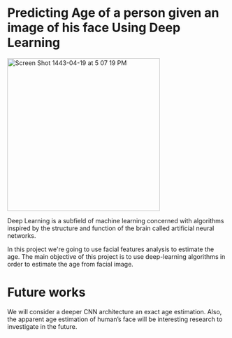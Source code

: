 # Predicting Age of a person given an image of his face Using Deep Learning


<img width="349" alt="Screen Shot 1443-04-19 at 5 07 19 PM" src="https://user-images.githubusercontent.com/72619886/143254543-53162c76-d09a-4c73-9de6-c2dc358a2852.png">

Deep Learning is a subfield of machine learning concerned with algorithms inspired by the structure and function of the brain called artificial neural networks.

In this project we're going to use facial features analysis to estimate the age. The main objective of this project is to use deep-learning algorithms in order to estimate the age from facial image.
# Future works
We will consider a deeper CNN architecture an exact age estimation. Also, the apparent age estimation of human’s face will be interesting research to investigate in the future.

